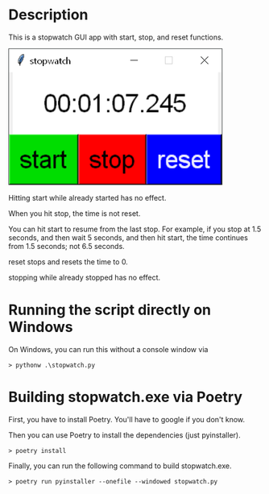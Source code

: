 # Description
This is a stopwatch GUI app with start, stop, and reset functions.

![Screenshot](/screenshots/screenshot.png?raw=true)

Hitting start while already started has no effect.

When you hit stop, the time is not reset.

You can hit start to resume from the last stop. For example, if you stop at
1.5 seconds, and then wait 5 seconds, and then hit start, the time continues
from 1.5 seconds; not 6.5 seconds.

reset stops and resets the time to 0.

stopping while already stopped has no effect.

# Running the script directly on Windows
On Windows, you can run this without a console window via
```
> pythonw .\stopwatch.py 
```

# Building stopwatch.exe via Poetry
First, you have to install Poetry. You'll have to google if you don't know.

Then you can use Poetry to install the dependencies (just pyinstaller).
```
> poetry install
```

Finally, you can run the following command to build stopwatch.exe.
```
> poetry run pyinstaller --onefile --windowed stopwatch.py
```


